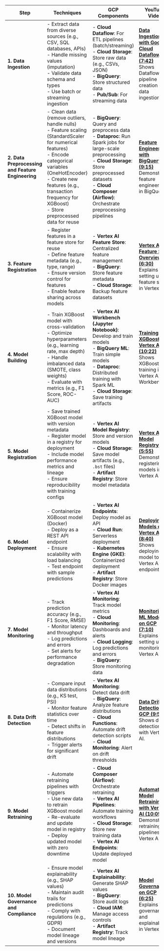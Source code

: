 | Step | Techniques | GCP Components | YouTube Video |
|------|------------|----------------|---------------|
| **1. Data Ingestion** | - Extract data from diverse sources (e.g., CSV, SQL databases, APIs)<br>- Handle missing values (imputation)<br>- Validate data schema and types<br>- Use batch or streaming ingestion | - **Cloud Dataflow**: For ETL pipelines (batch/streaming)<br>- **Cloud Storage**: Store raw data (e.g., CSVs, JSON)<br>- **BigQuery**: Store structured data<br>- **Pub/Sub**: For streaming data | [**Data Ingestion with Google Cloud Dataflow (7:42)**](https://www.youtube.com/watch?v=0zszjW4L5n4)<br>Shows Dataflow pipeline creation for data ingestion. |
| **2. Data Preprocessing and Feature Engineering** | - Clean data (remove outliers, handle nulls)<br>- Feature scaling (StandardScaler for numerical features)<br>- Encode categorical variables (OneHotEncoder)<br>- Create new features (e.g., transaction frequency for XGBoost)<br>- Store preprocessed data for reuse | - **BigQuery**: Query and preprocess data<br>- **Dataproc**: Run Spark jobs for large-scale preprocessing<br>- **Cloud Storage**: Store preprocessed datasets<br>- **Cloud Composer (Airflow)**: Orchestrate preprocessing pipelines | [**Feature Engineering with BigQuery (9:15)**](https://www.youtube.com/watch?v=7Qz5Q6s8QvQ)<br>Demonstrates feature engineering in BigQuery. |
| **3. Feature Registration** | - Register features in a feature store for reuse<br>- Define feature metadata (e.g., type, range)<br>- Ensure version control for features<br>- Enable feature sharing across models | - **Vertex AI Feature Store**: Centralized feature management<br>- **BigQuery**: Store feature metadata<br>- **Cloud Storage**: Backup feature datasets | [**Vertex AI Feature Store Overview (6:30)**](https://www.youtube.com/watch?v=1j3QOkcL4zE)<br>Explains setting up a feature store in Vertex AI. |
| **4. Model Building** | - Train XGBoost model with cross-validation<br>- Optimize hyperparameters (e.g., learning rate, max depth)<br>- Handle imbalanced data (SMOTE, class weights)<br>- Evaluate with metrics (e.g., F1 Score, ROC-AUC) | - **Vertex AI Workbench (Jupyter Notebook)**: Develop and train models<br>- **BigQuery ML**: Train simple models<br>- **Dataproc**: Distributed training with Spark ML<br>- **Cloud Storage**: Save training artifacts | [**Training XGBoost on Vertex AI (10:22)**](https://www.youtube.com/watch?v=2YkV2Z5V85M)<br>Shows XGBoost training in Vertex AI Workbench. |
| **5. Model Registration** | - Save trained XGBoost model with version metadata<br>- Register model in a registry for deployment<br>- Include model performance metrics and lineage<br>- Ensure reproducibility with training configs | - **Vertex AI Model Registry**: Store and version models<br>- **Cloud Storage**: Save model artifacts (e.g., `.bst` files)<br>- **Artifact Registry**: Store model metadata | [**Vertex AI Model Registry (5:55)**](https://www.youtube.com/watch?v=3y8g8k0Z5eU)<br>Demonstrates registering models in Vertex AI. |
| **6. Model Deployment** | - Containerize XGBoost model (Docker)<br>- Deploy as a REST API endpoint<br>- Ensure scalability with load balancing<br>- Test endpoint with sample predictions | - **Vertex AI Endpoints**: Deploy model as API<br>- **Cloud Run**: Serverless deployment<br>- **Kubernetes Engine (GKE)**: Containerized deployment<br>- **Artifact Registry**: Store Docker images | [**Deploying Models on Vertex AI (8:40)**](https://www.youtube.com/watch?v=9h8zY5k7v8Q)<br>Shows deploying a model to Vertex AI endpoint. |
| **7. Model Monitoring** | - Track prediction accuracy (e.g., F1 Score, RMSE)<br>- Monitor latency and throughput<br>- Log predictions and errors<br>- Set alerts for performance degradation | - **Vertex AI Monitoring**: Track model metrics<br>- **Cloud Monitoring**: Dashboards and alerts<br>- **Cloud Logging**: Log predictions and errors<br>- **BigQuery**: Store monitoring data | [**Monitoring ML Models on GCP (7:10)**](https://www.youtube.com/watch?v=6k9tL5n2Y8M)<br>Explains setting up monitoring in Vertex AI. |
| **8. Data Drift Detection** | - Compare input data distributions (e.g., KS test, PSI)<br>- Monitor feature statistics over time<br>- Detect shifts in feature distributions<br>- Trigger alerts for significant drift | - **Vertex AI Monitoring**: Detect data drift<br>- **BigQuery**: Analyze feature distributions<br>- **Cloud Functions**: Automate drift detection scripts<br>- **Cloud Monitoring**: Alert on drift thresholds | [**Data Drift Detection on GCP (9:50)**](https://www.youtube.com/watch?v=4t9zL5n3Y7U)<br>Shows drift detection with Vertex AI. |
| **9. Model Retraining** | - Automate retraining pipelines with triggers<br>- Use new data to retrain XGBoost model<br>- Re-evaluate and update model in registry<br>- Deploy updated model with zero downtime | - **Cloud Composer (Airflow)**: Orchestrate retraining<br>- **Vertex AI Pipelines**: Automate training workflows<br>- **Cloud Storage**: Store new training data<br>- **Vertex AI Endpoints**: Update deployed model | [**Automating Model Retraining with Vertex AI (10:05)**](https://www.youtube.com/watch?v=8j7zL9n4Y2Q)<br>Demonstrates retraining pipelines in Vertex AI. |
| **10. Model Governance and Compliance** | - Ensure model explainability (e.g., SHAP values)<br>- Maintain audit trails for predictions<br>- Comply with regulations (e.g., GDPR)<br>- Document model lineage and versions | - **Vertex AI Explainability**: Generate SHAP values<br>- **BigQuery**: Store audit logs<br>- **Cloud IAM**: Manage access controls<br>- **Artifact Registry**: Track model lineage | [**Model Governance on GCP (6:25)**](https://www.youtube.com/watch?v=5k8zM3n7Y9T)<br>Explains governance and explainability in Vertex AI. |